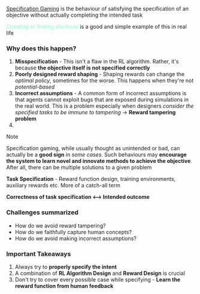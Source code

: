 [Specification Gaming](https://deepmind.google/discover/blog/specification-gaming-the-flip-side-of-ai-ingenuity/) is the behaviour of satisfying the specification of an objective without actually completing the intended task 

<span style="color:aquamarine">Cheating or finding shortcuts</span> is a good and simple example of this in real life

### Why does this happen?
1. **Misspecification** - This isn't a flaw in the RL algorithm. Rather, it's because **the objective itself is not specified correctly** 
2. **Poorly designed reward shaping** - Shaping rewards can change the *optimal policy*, sometimes for the worse. This happens when they're not *potential-based*
3. **Incorrect assumptions** - A common form of incorrect assumptions is that agents cannot exploit bugs that are exposed during simulations in the real world. This is a problem especially when designers _consider the specified tasks to be immune to tampering_ -> **Reward tampering problem**
4. 
>[!Note]
>Specification gaming, while usually thought as unintended or bad, can actually be a **good sign** in *some cases*. Such behaviours may **encourage the system to learn novel and innovate methods to achieve the objective**. After all, there can be multiple solutions to a given problem

**Task Specification** - Reward function design, training environments, auxiliary rewards etc. More of a catch-all term

**Correctness of task specification <--> Intended outcome** 

### Challenges summarized
* How do we avoid reward tampering?
* How do we faithfully capture human concepts?
* How do we avoid making incorrect assumptions?
### Important Takeaways
1. Always try to **properly specify the intent**
2. A combination of **RL Algorithm Design** and **Reward Design** is crucial
3. Don't try to cover every possible case while specifying - **Learn the reward function from human feedback**

